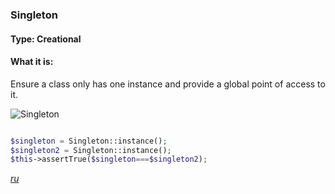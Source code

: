 ### Singleton

#### Type: Creational

#### What it is:
Ensure a class only has one instance and provide a global point of access to it.


![Singleton]

```php

$singleton = Singleton::instance();
$singleton2 = Singleton::instance();
$this->assertTrue($singleton===$singleton2);

```
_[ru][Ru Singleton]_

[Singleton]: https://github.com/olegre/DesignPatterns/blob/master/~images/Singleton.png
[Ru Singleton]: https://github.com/olegre/DesignPatterns/blob/master/~images/ru/Singleton.png
